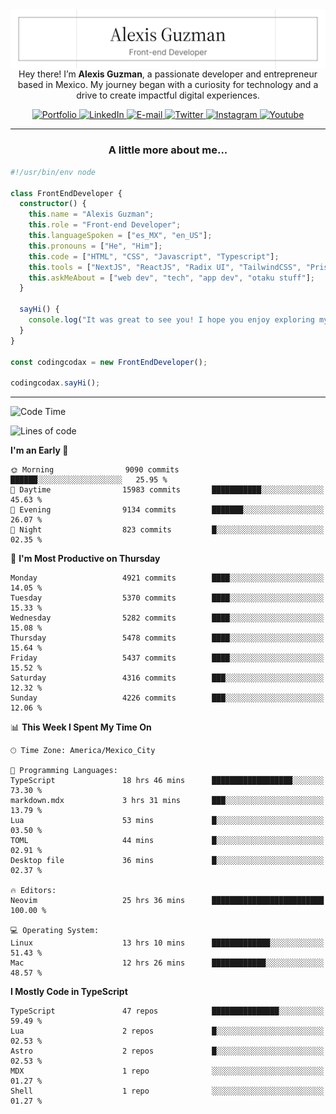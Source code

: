 <img align='right' src="./Banner.png" width="" />
<p align='center'>Hey there! I’m <strong>Alexis Guzman</strong>, a passionate developer and entrepreneur based in Mexico. My journey began with a curiosity for technology and a drive to create impactful digital experiences.</p>

<div align='center'>
  <a href='https://www.codingcodax.dev' target='_blank'>
    <img alt='Portfolio' src='https://img.shields.io/badge/Portfolio-black?logo=vercel&style=flat-square'>
  </a>
  <a href='https://linkedin.com/in/codingcodax' target='_blank'>
    <img alt='LinkedIn' src='https://img.shields.io/badge/LinkedIn-black?logo=LinkedIn&style=flat-square'>
  </a>
  <a href='mailto:hello@codingcodax.com' target='_blank'>
    <img alt='E-mail' src='https://img.shields.io/badge/Email-black?logo=Gmail&style=flat-square'>
  </a>
  <a href='https://x.com/codingcodax' target='_blank'>
    <img alt='Twitter' src='https://img.shields.io/badge/X-black?logo=X&style=flat-square'>
  </a>
  <a href='https://www.instagram.com/codingcodax' target='_blank'>
    <img alt='Instagram' src='https://img.shields.io/badge/Instagram-black?logo=Instagram&style=flat-square'>
  </a>
  <a href='https://www.youtube.com/@codingcodax' target='_blank'>
    <img alt='Youtube' src='https://img.shields.io/badge/YouTube-black?logo=Youtube&style=flat-square'>
  </a>
</div>


---

<h3 align='center'>A little more about me...</h3>

```typescript
#!/usr/bin/env node

class FrontEndDeveloper {
  constructor() {
    this.name = "Alexis Guzman";
    this.role = "Front-end Developer";
    this.languageSpoken = ["es_MX", "en_US"];
    this.pronouns = ["He", "Him"];
    this.code = ["HTML", "CSS", "Javascript", "Typescript"];
    this.tools = ["NextJS", "ReactJS", "Radix UI", "TailwindCSS", "Prisma", "Shadcn UI"];
    this.askMeAbout = ["web dev", "tech", "app dev", "otaku stuff"];
  }

  sayHi() {
    console.log("It was great to see you! I hope you enjoy exploring my work.");
  }
}

const codingcodax = new FrontEndDeveloper();

codingcodax.sayHi();
```

---

<!--START_SECTION:waka-->
![Code Time](http://img.shields.io/badge/Code%20Time-3%2C451%20hrs%2056%20mins-blue)

![Lines of code](https://img.shields.io/badge/From%20Hello%20World%20I%27ve%20Written-9.5%20million%20lines%20of%20code-blue)

**I'm an Early 🐤** 

```text
🌞 Morning                9090 commits        ██████░░░░░░░░░░░░░░░░░░░   25.95 % 
🌆 Daytime                15983 commits       ███████████░░░░░░░░░░░░░░   45.63 % 
🌃 Evening                9134 commits        ███████░░░░░░░░░░░░░░░░░░   26.07 % 
🌙 Night                  823 commits         █░░░░░░░░░░░░░░░░░░░░░░░░   02.35 % 
```
📅 **I'm Most Productive on Thursday** 

```text
Monday                   4921 commits        ████░░░░░░░░░░░░░░░░░░░░░   14.05 % 
Tuesday                  5370 commits        ████░░░░░░░░░░░░░░░░░░░░░   15.33 % 
Wednesday                5282 commits        ████░░░░░░░░░░░░░░░░░░░░░   15.08 % 
Thursday                 5478 commits        ████░░░░░░░░░░░░░░░░░░░░░   15.64 % 
Friday                   5437 commits        ████░░░░░░░░░░░░░░░░░░░░░   15.52 % 
Saturday                 4316 commits        ███░░░░░░░░░░░░░░░░░░░░░░   12.32 % 
Sunday                   4226 commits        ███░░░░░░░░░░░░░░░░░░░░░░   12.06 % 
```


📊 **This Week I Spent My Time On** 

```text
🕑︎ Time Zone: America/Mexico_City

💬 Programming Languages: 
TypeScript               18 hrs 46 mins      ██████████████████░░░░░░░   73.30 % 
markdown.mdx             3 hrs 31 mins       ███░░░░░░░░░░░░░░░░░░░░░░   13.79 % 
Lua                      53 mins             █░░░░░░░░░░░░░░░░░░░░░░░░   03.50 % 
TOML                     44 mins             █░░░░░░░░░░░░░░░░░░░░░░░░   02.91 % 
Desktop file             36 mins             █░░░░░░░░░░░░░░░░░░░░░░░░   02.37 % 

🔥 Editors: 
Neovim                   25 hrs 36 mins      █████████████████████████   100.00 % 

💻 Operating System: 
Linux                    13 hrs 10 mins      █████████████░░░░░░░░░░░░   51.43 % 
Mac                      12 hrs 26 mins      ████████████░░░░░░░░░░░░░   48.57 % 
```

**I Mostly Code in TypeScript** 

```text
TypeScript               47 repos            ███████████████░░░░░░░░░░   59.49 % 
Lua                      2 repos             █░░░░░░░░░░░░░░░░░░░░░░░░   02.53 % 
Astro                    2 repos             █░░░░░░░░░░░░░░░░░░░░░░░░   02.53 % 
MDX                      1 repo              ░░░░░░░░░░░░░░░░░░░░░░░░░   01.27 % 
Shell                    1 repo              ░░░░░░░░░░░░░░░░░░░░░░░░░   01.27 % 
```




<!--END_SECTION:waka-->
